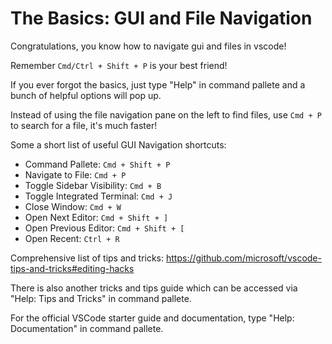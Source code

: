 # The Basics: GUI and File Navigation
Congratulations, you know how to navigate gui and files in vscode!

Remember `Cmd/Ctrl + Shift + P` is your best friend!

If you ever forgot the basics, just type "Help" in command pallete and a bunch of helpful options will pop up.

Instead of using the file navigation pane on the left to find files, use `Cmd + P` to search for a file, it's much faster!

Some a short list of useful GUI Navigation shortcuts:
- Command Pallete: `Cmd + Shift + P`
- Navigate to File: `Cmd + P`
- Toggle Sidebar Visibility: `Cmd + B`
- Toggle Integrated Terminal: `Cmd + J`
- Close Window: `Cmd + W`
- Open Next Editor: `Cmd + Shift + ]`
- Open Previous Editor: `Cmd + Shift + [`
- Open Recent: `Ctrl + R`


Comprehensive list of tips and tricks: https://github.com/microsoft/vscode-tips-and-tricks#editing-hacks

There is also another tricks and tips guide which can be accessed via "Help: Tips and Tricks" in command pallete.

For the official VSCode starter guide and documentation, type "Help: Documentation" in command pallete.